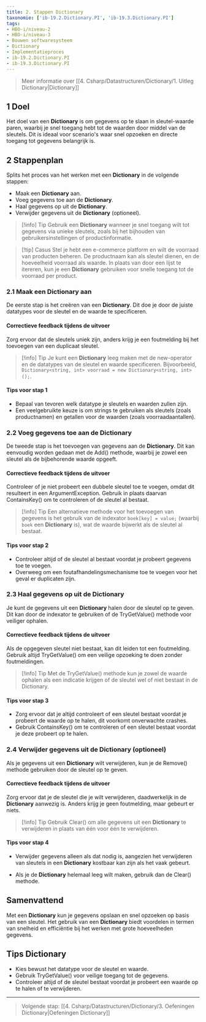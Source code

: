 ```yaml
---
title: 2. Stappen Dictionary
taxonomie: ['ib-19.2.Dictionary.PI', 'ib-19.3.Dictionary.PI']
tags:
- HBO-i/niveau-2
- HBO-i/niveau-3
- Bouwen softwaresysteem
- Dictionary
- Implementatieproces
- ib-19.2.Dictionary.PI
- ib-19.3.Dictionary.PI
---
```


> Meer informatie over [[4. Csharp/Datastructuren/Dictionary/1. Uitleg Dictionary|Dictionary]]

## 1 Doel
Het doel van een **Dictionary** is om gegevens op te slaan in sleutel-waarde paren, waarbij je snel toegang hebt tot de waarden door middel van de sleutels. Dit is ideaal voor scenario's waar snel opzoeken en directe toegang tot gegevens belangrijk is.

## 2 Stappenplan
Splits het proces van het werken met een **Dictionary** in de volgende stappen:
- Maak een **Dictionary** aan.
- Voeg gegevens toe aan de **Dictionary**.
- Haal gegevens op uit de **Dictionary**.
- Verwijder gegevens uit de **Dictionary** (optioneel).

> [!info] Tip
> Gebruik een **Dictionary** wanneer je snel toegang wilt tot gegevens via unieke sleutels, zoals bij het bijhouden van gebruikersinstellingen of productinformatie.

> [!tip] Casus
> Stel je hebt een e-commerce platform en wilt de voorraad van producten beheren. De productnaam kan als sleutel dienen, en de hoeveelheid voorraad als waarde. In plaats van door een lijst te itereren, kun je een **Dictionary** gebruiken voor snelle toegang tot de voorraad per product.

### 2.1 Maak een Dictionary aan
De eerste stap is het creëren van een **Dictionary**. Dit doe je door de juiste datatypes voor de sleutel en de waarde te specificeren.

#### Correctieve feedback tijdens de uitvoer
Zorg ervoor dat de sleutels uniek zijn, anders krijg je een foutmelding bij het toevoegen van een duplicaat sleutel. 

> [!info] Tip
> Je kunt een **Dictionary** leeg maken met de new-operator en de datatypes van de sleutel en waarde specificeren. Bijvoorbeeld, `Dictionary<string, int> voorraad = new Dictionary<string, int>();`.

#### Tips voor stap 1
- Bepaal van tevoren welk datatype je sleutels en waarden zullen zijn.
- Een veelgebruikte keuze is om strings te gebruiken als sleutels (zoals productnamen) en getallen voor de waarden (zoals voorraadaantallen).

### 2.2 Voeg gegevens toe aan de Dictionary
De tweede stap is het toevoegen van gegevens aan de **Dictionary**. Dit kan eenvoudig worden gedaan met de Add() methode, waarbij je zowel een sleutel als de bijbehorende waarde opgeeft.

#### Correctieve feedback tijdens de uitvoer
Controleer of je niet probeert een dubbele sleutel toe te voegen, omdat dit resulteert in een ArgumentException. Gebruik in plaats daarvan ContainsKey() om te controleren of de sleutel al bestaat.

> [!info] Tip
> Een alternatieve methode voor het toevoegen van gegevens is het gebruik van de indexator `boek[key] = value;` (waarbij `boek` een **Dictionary** is), wat de waarde bijwerkt als de sleutel al bestaat.

#### Tips voor stap 2
- Controleer altijd of de sleutel al bestaat voordat je probeert gegevens toe te voegen.
- Overweeg om een foutafhandelingsmechanisme toe te voegen voor het geval er duplicaten zijn.

### 2.3 Haal gegevens op uit de Dictionary
Je kunt de gegevens uit een **Dictionary** halen door de sleutel op te geven. Dit kan door de indexator te gebruiken of de TryGetValue() methode voor veiliger ophalen.

#### Correctieve feedback tijdens de uitvoer
Als de opgegeven sleutel niet bestaat, kan dit leiden tot een foutmelding. Gebruik altijd TryGetValue() om een veilige opzoeking te doen zonder foutmeldingen.

> [!info] Tip
> Met de TryGetValue() methode kun je zowel de waarde ophalen als een indicatie krijgen of de sleutel wel of niet bestaat in de Dictionary.

#### Tips voor stap 3
- Zorg ervoor dat je altijd controleert of een sleutel bestaat voordat je probeert de waarde op te halen, dit voorkomt onverwachte crashes.
- Gebruik ContainsKey() om te controleren of een sleutel bestaat voordat je deze probeert op te halen.

### 2.4 Verwijder gegevens uit de Dictionary (optioneel)
Als je gegevens uit een **Dictionary** wilt verwijderen, kun je de Remove() methode gebruiken door de sleutel op te geven.

#### Correctieve feedback tijdens de uitvoer
Zorg ervoor dat je de sleutel die je wilt verwijderen, daadwerkelijk in de **Dictionary** aanwezig is. Anders krijg je geen foutmelding, maar gebeurt er niets.

> [!info] Tip
> Gebruik Clear() om alle gegevens uit een **Dictionary** te verwijderen in plaats van één voor één te verwijderen.

#### Tips voor stap 4
- Verwijder gegevens alleen als dat nodig is, aangezien het verwijderen van sleutels in een **Dictionary** kostbaar kan zijn als het vaak gebeurt.

- Als je de **Dictionary** helemaal leeg wilt maken, gebruik dan de Clear() methode.

## Samenvattend
Met een **Dictionary** kun je gegevens opslaan en snel opzoeken op basis van een sleutel. Het gebruik van een **Dictionary** biedt voordelen in termen van snelheid en efficiëntie bij het werken met grote hoeveelheden gegevens.

## Tips Dictionary
- Kies bewust het datatype voor de sleutel en waarde.
- Gebruik TryGetValue() voor veilige toegang tot de gegevens.
- Controleer altijd of de sleutel bestaat voordat je probeert een waarde op te halen of te verwijderen.

---

> Volgende stap: [[4. Csharp/Datastructuren/Dictionary/3. Oefeningen Dictionary|Oefeningen Dictionary]]